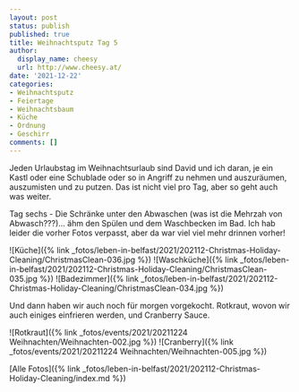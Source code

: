 ```yaml
---
layout: post
status: publish
published: true
title: Weihnachtsputz Tag 5
author:
  display_name: cheesy
  url: http://www.cheesy.at/
date: '2021-12-22'
categories:
- Weihnachtsputz
- Feiertage
- Weihnachtsbaum
- Küche
- Ordnung
- Geschirr
comments: []
---
```


Jeden Urlaubstag im Weihnachtsurlaub sind David und ich daran, je ein Kastl oder eine Schublade oder so in Angriff zu nehmen und auszuräumen, auszumisten und zu putzen. Das ist nicht viel pro Tag, aber so geht auch was weiter.

Tag sechs - Die Schränke unter den Abwaschen (was ist die Mehrzah von Abwasch???)... ähm den Spülen und dem Waschbecken im Bad. Ich hab leider die vorher Fotos verpasst, aber da war viel viel mehr drinnen vorher!

![Küche]({% link _fotos/leben-in-belfast/2021/202112-Christmas-Holiday-Cleaning/ChristmasClean-036.jpg %})
![Waschküche]({% link _fotos/leben-in-belfast/2021/202112-Christmas-Holiday-Cleaning/ChristmasClean-035.jpg %})
![Badezimmer]({% link _fotos/leben-in-belfast/2021/202112-Christmas-Holiday-Cleaning/ChristmasClean-034.jpg %})

Und dann haben wir auch noch für morgen vorgekocht. Rotkraut, wovon wir auch einiges einfrieren werden, und Cranberry Sauce.

![Rotkraut]({% link _fotos/events/2021/20211224 Weihnachten/Weihnachten-002.jpg %})
![Cranberry]({% link _fotos/events/2021/20211224 Weihnachten/Weihnachten-005.jpg %})


[Alle Fotos]({% link _fotos/leben-in-belfast/2021/202112-Christmas-Holiday-Cleaning/index.md %})
